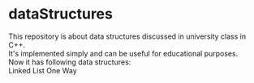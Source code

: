 # dataStructures
This repository is about data structures discussed in university class in C++.   
It's implemented simply and can be useful for educational purposes.  
Now it has following data structures:  
Linked List One Way
